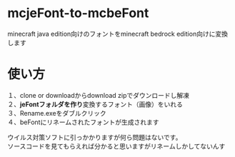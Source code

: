 # mcjeFont-to-mcbeFont  
minecraft java edition向けのフォントをminecraft bedrock edition向けに変換します  

# 使い方  
１、clone or downloadからdownload zipでダウンロードし解凍  
２、**jeFontフォルダを作り**変換するフォント（画像）をいれる  
３、Rename.exeをダブルクリック  
４、beFontにリネームされたフォントが生成されます  
  
ウイルス対策ソフトに引っかかりますが何ら問題はないです。  
ソースコードを見てもらえれば分かると思いますがリネームしかしてないんす  
